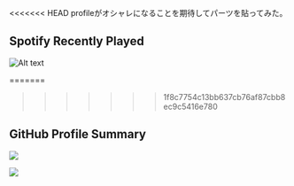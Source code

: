 <<<<<<< HEAD
profileがオシャレになることを期待してパーツを貼ってみた。

## Spotify Recently Played 

![Alt text](https://spotify-recently-played-readme.vercel.app/api?user=yamadatt&count=7)

=======
>>>>>>> 1f8c7754c13bb637cb76af87cbb8ec9c5416e780
## GitHub Profile Summary

![](http://github-profile-summary-cards.vercel.app/api/cards/profile-details?username=yamadatt&theme=default)

![](http://github-profile-summary-cards.vercel.app/api/cards/repos-per-language?username=yamadatt&theme=default)

<!--
**yamadatt/yamadatt** is a ✨ _special_ ✨ repository because its `README.md` (this file) appears on your GitHub profile.

Here are some ideas to get you started:

- 🔭 I’m currently working on ...
- 🌱 I’m currently learning ...
- 👯 I’m looking to collaborate on ...
- 🤔 I’m looking for help with ...
- 💬 Ask me about ...
- 📫 How to reach me: ...
- 😄 Pronouns: ...
- ⚡ Fun fact: ...
-->
